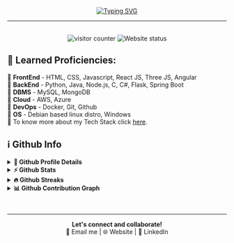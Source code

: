 <div align="center">
  <a href="https://git.io/typing-svg"><img src="https://readme-typing-svg.demolab.com?font=Fira+Code&pause=1000&color=00FFFF&center=true&vCenter=true&random=false&width=450&lines=%F0%9F%A7%99%E2%80%8D%E2%99%82%EF%B8%8F+Greetings%2C+Fellow+Wanderer!+%F0%9F%9A%80;I'm+Nayan+Mapara!+%F0%9F%A7%91%E2%80%8D%F0%9F%92%BB;A+Student+%F0%9F%91%A8%E2%80%8D%F0%9F%8E%93+%7C+Tech+Enthusiast+%F0%9F%92%BB;I+welcome+you+to+my+profile!+%E2%8F%B3;Don't+remain+idle%2C+venture+forth!+%F0%9F%97%BA%EF%B8%8F" alt="Typing SVG" /></a>
  <hr>
</div>

<div align="center">
  <br>
  <img src="https://visitcount.itsvg.in/api?id=nayanmapara&label=Visitors&color=0&icon=0&pretty=true" alt="visitor counter"/>
  <img src="https://img.shields.io/website?url=https%3A%2F%2Fnayanm.me&style=flat&label=Website Status" alt="Website status"/>
</div>

<h2>🥇 Learned Proficiencies:</h2><p>
🔸 <b>FrontEnd</b> - HTML, CSS, Javascript, React JS, Three JS, Angular
<br>🔸 <b>BackEnd</b> - Python, Java, Node.js, C, C#, Flask, Spring Boot
<br>🔸 <b>DBMS</b> - MySQL, MongoDB
<br>🔸 <b>Cloud</b> - AWS, Azure
<br>🔸 <b>DevOps</b> - Docker, Git, Github
<br>🔸 <b>OS</b> - Debian based linux distro, Windows
<br>🔸 To know more about my Tech Stack click <a href='https://nayanm.me/'>here</a>.
</p>

## ℹ️ Github Info
<details>
  <summary><b>🔎 Github Profile Details</b></summary>
  <p align="center"><img height="180em" src="https://github-profile-summary-cards.vercel.app/api/cards/profile-details?username=nayanmapara&theme=github_dark" alt="nayanmapara" align = "center"/></p>
</details>
<details>
   <summary><b>⚡ Github Stats</b></summary>
  <p align="center"><img width="49%" height="180em" src="https://github-readme-stats.vercel.app/api?username=nayanmapara&hide_border=true&count_private=true&show_icons=true&theme=radical&title_color=00ffbd" alt="nayanmapara" align = "center"/>
  <img width="50%" height="180em" src="https://github-readme-stats.vercel.app/api/top-langs?username=nayanmapara&show_icons=true&locale=en&layout=compact&hide_border=true&theme=radical&title_color=00ffbd" alt="nayanmapara" align = "center"/></p>
</details>
<details>
  <summary><b>🔥 Github Streaks</b></summary>
  <p align="center"><img height="180em" src="https://streak-stats.demolab.com?user=nayanmapara&theme=github-dark&border_radius=5.5" alt="nayanmapara" /></p>
</details>

<details>
  <summary><b>📊 Github Contribution Graph</b></summary>
  <p align="center"><img height="180em" alt="Nayan M's Activity Graph" src="https://github-readme-activity-graph.vercel.app/graph?username=nayanmapara&bg_color=0b1213&color=3e88fe&line=80eaff&point=2450ff&area=true&hide_border=true" /></p>
</details>

<br><hr>
<div align="center">
  <b>Let's connect and collaborate!</b><br>
  <a href="mailto:hello@nayanm.me" style="text-decoration: none;">📧 Email me</a>
  <span> | </span>
  <a href="https://nayanm.me" style="text-decoration: none;">🌐 Website</a>
  <span> | </span>
  <a href="https://www.linkedin.com/in/nayanmapara/" style="text-decoration: none;">👔 LinkedIn</a>
</div>
